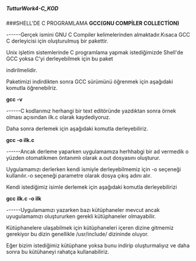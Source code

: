 ##### TutturWork4-C_KOD
###SHELL'DE C PROGRAMLAMA
**GCC(GNU COMPİLER COLLECTİON)** 
    
------Gerçek ismini GNU C Compiler kelimelerinden almaktadır.Kısaca GCC C derleyicisi için oluşturulmuş bir pakettir.

Unix işletim sistemlerinde C programlama yapmak istediğimizde Shell'de GCC yoksa C'yi derleyebilmek için bu paket

indirilmelidir.

Paketimizi indirdikten sonra GCC sürümünü öğrenmek için aşağıdaki komutla öğrenebilriz.

**gcc -v**
 
------C kodlarımız herhangi bir text editöründe yazdıktan sonra örnek olması açısından ilk.c olarak kaydediyoruz.
        
Daha sonra derlemek için aşağıdaki komutla derleyebiliriz.

**gcc -o ilk.c**         
 
------Ancak derleme yaparken uygulamamıza herhhabgi bir ad vermedik o yüzden otomatikmen öntanımlı olarak a.out dosyasını oluşturur.
        
Uygulamamızı derlerken kendi ismiyle derleyebilmemiz için -o seçeneği kullanılır.-o seçeneği parametre olarak dosya çıkış adını alır.

Kendi istediğimiz isimle derlemek için aşağıdaki komutla derleyebilirizi

**gcc ilk.c -o ilk**          
 
------Uygulamamızı yazarken bazı kütüphaneler mevcut ancak uyugulamamızı oluştururken gerekli kütüphaneler olmayabilir.
        
Kütüphanelere ulaşabilmek için kütüphaneleri içeren dizine gitmemiz gerekiyor bu dizin genellikle /usr/include/ dizininde oluyor.

Eğer bizim istediğimiz kütüphane yoksa bunu indirip oluşturmalıyız ve daha sonra bu kütühaneyi rahatça kullanabiliriz.

